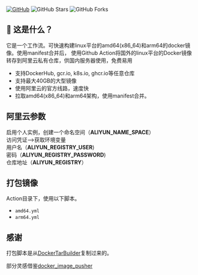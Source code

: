 [![GitHub](https://img.shields.io/github/license/wukongdaily/DockerTarBuilder.svg?label=LICENSE&logo=github&logoColor=%20)](https://github.com/yingguqing/DockerImagePusher/blob/master/LICENSE)
![GitHub Stars](https://img.shields.io/github/stars/yingguqing/DockerImagePusher.svg?style=flat&logo=appveyor&label=Stars&logo=github)
![GitHub Forks](https://img.shields.io/github/forks/yingguqing/DockerImagePusher.svg?style=flat&logo=appveyor&label=Forks&logo=github)

## 🤔 这是什么？
它是一个工作流。可快速构建linux平台的amd64(x86_64)和arm64的docker镜像。使用manifest合并后，
使用Github Action将国外的linux平台的Docker镜像转存到阿里云私有仓库，供国内服务器使用，免费易用<br>
- 支持DockerHub, gcr.io, k8s.io, ghcr.io等任意仓库<br>
- 支持最大40GB的大型镜像<br>
- 使用阿里云的官方线路，速度快<br>
- 拉取amd64(x86_64)和arm64架构，使用manifest合并。

## 阿里云参数
启用个人实例，创建一个命名空间（**ALIYUN_NAME_SPACE**）<br>
访问凭证–>获取环境变量<br>
用户名（**ALIYUN_REGISTRY_USER**)<br>
密码（**ALIYUN_REGISTRY_PASSWORD**)<br>
仓库地址（**ALIYUN_REGISTRY**）<br>

## 打包镜像

Action目录下，使用以下脚本。

- `amd64.yml`
- `arm64.yml`

## 感谢

打包脚本是从[DockerTarBuilder](https://github.com/wukongdaily/DockerTarBuilder)复制过来的。

部分灵感借鉴[docker_image_pusher](https://github.com/tech-shrimp/docker_image_pusher)
